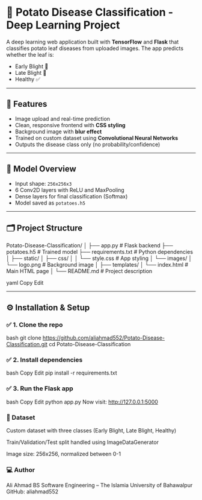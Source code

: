 # 🥔 Potato Disease Classification - Deep Learning Project

A deep learning web application built with **TensorFlow** and **Flask** that classifies potato leaf diseases from uploaded images. The app predicts whether the leaf is:

- Early Blight 🍂  
- Late Blight 🧫  
- Healthy ✅


---

## 🚀 Features

- Image upload and real-time prediction  
- Clean, responsive frontend with **CSS styling**  
- Background image with **blur effect**  
- Trained on custom dataset using **Convolutional Neural Networks**  
- Outputs the disease class only (no probability/confidence)

---

## 🧠 Model Overview

- Input shape: `256x256x3`
- 6 Conv2D layers with ReLU and MaxPooling  
- Dense layers for final classification (Softmax)
- Model saved as `potatoes.h5`

---

## 🗂️ Project Structure

Potato-Disease-Classification/
│
├── app.py # Flask backend
├── potatoes.h5 # Trained model
├── requirements.txt # Python dependencies
│
├── static/
│ ├── css/
│ │ └── style.css # App styling
│ └── images/
│ └── logo.png # Background image
│
├── templates/
│ └── index.html # Main HTML page
│
└── README.md # Project description

yaml
Copy
Edit

---

## ⚙️ Installation & Setup

### ✅ 1. Clone the repo

bash
git clone https://github.com/aliahmad552/Potato-Disease-Classification.git
cd Potato-Disease-Classification

### ✅ 2. Install dependencies
bash
Copy
Edit
pip install -r requirements.txt
### ✅ 3. Run the Flask app
bash
Copy
Edit
python app.py
Now visit: http://127.0.0.1:5000

### 📂 Dataset
Custom dataset with three classes (Early Blight, Late Blight, Healthy)

Train/Validation/Test split handled using ImageDataGenerator

Image size: 256x256, normalized between 0-1

### 💻 Author
Ali Ahmad
BS Software Engineering – The Islamia University of Bahawalpur
GitHub: aliahmad552

